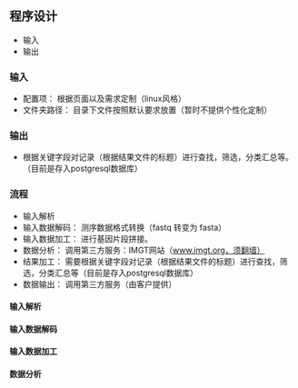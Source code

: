 ## 程序设计

- 输入
- 输出

### 输入

- 配置项： 根据页面以及需求定制（linux风格）
- 文件夹路径： 目录下文件按照默认要求放置（暂时不提供个性化定制）


### 输出

- 根据关键字段对记录（根据结果文件的标题）进行查找，筛选，分类汇总等。（目前是存入postgresql数据库）

### 流程

- 输入解析
- 输入数据解码： 测序数据格式转换（fastq 转变为 fasta）
- 输入数据加工： 进行基因片段拼接。
- 数据分析： 调用第三方服务：IMGT网站（www.imgt.org，须翻墙）
- 结果加工： 需要根据关键字段对记录（根据结果文件的标题）进行查找，筛选，分类汇总等（目前是存入postgresql数据库）
- 数据输出： 调用第三方服务（由客户提供）

#### 输入解析

#### 输入数据解码

#### 输入数据加工

#### 数据分析

